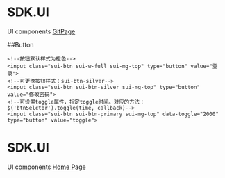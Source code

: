 SDK.UI
======

UI components [GitPage](http://switer.github.com/SDK.UI/)

##Button
    
    <!--按钮默认样式为橙色-->
    <input class="sui-btn sui-w-full sui-mg-top" type="button" value="登录">
    <!--可更换按钮样式：sui-btn-silver-->
    <input class="sui-btn sui-btn-silver sui-mg-top" type="button" value="修改密码">
    <!--可设置toggle属性，指定toggle时间。对应的方法：$('btnSelctor').toggle(time, callback)-->
    <input class="sui-btn sui-btn-primary sui-mg-top" data-toggle="2000" type="button" value="toggle">
   

SDK.UI
======

UI components [Home Page](http://switer.github.com/SDK.UI)

